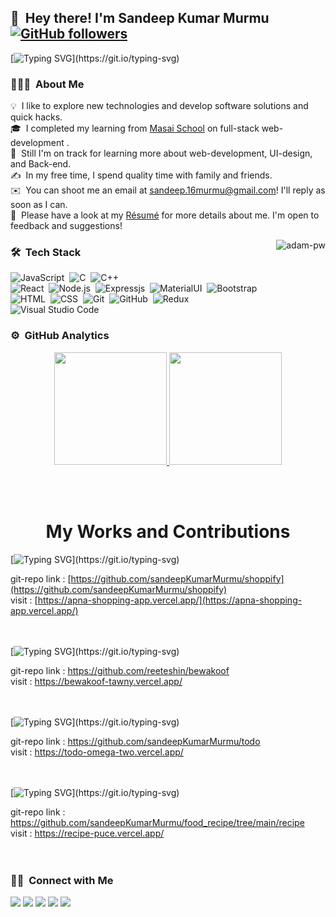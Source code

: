 ## 👋 &nbsp;Hey there! I'm Sandeep Kumar Murmu [![GitHub followers](https://img.shields.io/github/followers/sandeepKumarMurmu.svg?style=social&label=Followers)](https://github.com/sandeepKumarMurmu?tab=followers)

[![Typing SVG](https://readme-typing-svg.herokuapp.com?font=Architects+Daughter&color=7AF79A&size=20&lines=Enthusiastic+!+!+!;Aspiring+!+!+!;and+work+oriented;Full+stack+Web+Developer...;And+I'm+a+proud+Indian;)](https://git.io/typing-svg)


### 👨🏻‍💻 &nbsp;About Me

💡 &nbsp;I like to explore new technologies and develop software solutions and quick hacks.\
🎓 &nbsp;I completed my learning from [Masai School](https://www.masaischool.com/) on full-stack web-development .\
🌱 &nbsp;Still I'm on track for learning more about web-development, UI-design, and Back-end.\
✍️ &nbsp;In my free time, I spend quality time with family and friends.\
✉️ &nbsp;You can shoot me an email at sandeep.16murmu@gmail.com! I'll reply as soon as I can.\
📄 &nbsp;Please have a look at my [Résumé](https://drive.google.com/drive/folders/1TTKpfQABe2JhYe1m9p6CtznKE7pDTSu2?usp=sharing) for more details about me. I'm open to feedback and suggestions!

<p><img align="right" src="https://github.com/Adam-pw/Adam-pw/blob/main/animation_500_kxa883sd.gif" alt="adam-pw" /></p>

### 🛠 &nbsp;Tech Stack
![JavaScript](https://img.shields.io/badge/-JavaScript-05122A?style=flat&logo=javascript)&nbsp;
![C](https://img.shields.io/badge/-C-05122A?style=flat&logo=C&logoColor=A8B9CC)&nbsp;
![C++](https://img.shields.io/badge/-C++-05122A?style=flat&logo=C%2B%2B&logoColor=00599C)\
![React](https://img.shields.io/badge/-React-05122A?style=flat&logo=react)&nbsp;
![Node.js](https://img.shields.io/badge/-Node.js-05122A?style=flat&logo=node.js)&nbsp;
![Expressjs](https://img.shields.io/badge/-Expressjs-05122A?style=flat&logoColor=092E20)&nbsp;
![MaterialUI](https://img.shields.io/badge/-MaterialUI-05122A?style=flat&logoColor=092E20)&nbsp;
![Bootstrap](https://img.shields.io/badge/-Bootstrap-05122A?style=flat&logo=bootstrap&logoColor=563D7C)\
![HTML](https://img.shields.io/badge/-HTML-05122A?style=flat&logo=HTML5)&nbsp;
![CSS](https://img.shields.io/badge/-CSS-05122A?style=flat&logo=CSS3&logoColor=1572B6)&nbsp;
![Git](https://img.shields.io/badge/-Git-05122A?style=flat&logo=git)&nbsp;
![GitHub](https://img.shields.io/badge/-GitHub-05122A?style=flat&logo=github)&nbsp;
![Redux](https://img.shields.io/badge/-Redux-05122A?style=flat&logo=redux)\
![Visual Studio Code](https://img.shields.io/badge/-Visual%20Studio%20Code-05122A?style=flat&logo=visual-studio-code&logoColor=007ACC)&nbsp;

### ⚙️ &nbsp;GitHub Analytics

<p align="center">
<a href="https://github.com/AVS1508">
  <img height="180em" src="https://github-readme-stats-eight-theta.vercel.app/api?username=sandeepKumarMurmu&show_icons=true&theme=algolia&include_all_commits=true&count_private=true"/>
  <img height="180em" src="https://github-readme-stats-eight-theta.vercel.app/api/top-langs/?username=sandeepKumarMurmu&layout=compact&langs_count=8&theme=algolia"/>
</a>
</p>

<br/>
<br/>
  <h1 align="center">My Works and Contributions</h1>
  
  [![Typing SVG](https://readme-typing-svg.herokuapp.com?font=Roboto&color=0AA798&size=30&lines=Shoppify;)](https://git.io/typing-svg)

git-repo link : [https://github.com/sandeepKumarMurmu/shoppify](https://github.com/sandeepKumarMurmu/shoppify)
    <br/>
visit : [https://apna-shopping-app.vercel.app/](https://apna-shopping-app.vercel.app/)
<br/>
<br/>
<br/>


  [![Typing SVG](https://readme-typing-svg.herokuapp.com?font=Roboto&color=0AA798&size=30&lines=bewkoof.com;)](https://git.io/typing-svg)

git-repo link : https://github.com/reeteshin/bewakoof
<br/>
visit : https://bewakoof-tawny.vercel.app/
<br/>
  <br/>
  <br/>
  
   [![Typing SVG](https://readme-typing-svg.herokuapp.com?font=Roboto&color=0AA798&size=30&lines=Todo+App;)](https://git.io/typing-svg)

git-repo link : https://github.com/sandeepKumarMurmu/todo
  <br/>
visit : https://todo-omega-two.vercel.app/
<br/>
  <br/>
  <br/>
  
   [![Typing SVG](https://readme-typing-svg.herokuapp.com?font=Roboto&color=0AA798&size=30&lines=Recipe+App;)](https://git.io/typing-svg)

git-repo link : https://github.com/sandeepKumarMurmu/food_recipe/tree/main/recipe
  <br/>
visit : https://recipe-puce.vercel.app/
<br/>
<br/>
<br/>

### 🤝🏻 &nbsp;Connect with Me

<p align="center">

<a href="https://www.linkedin.com/in/sandeep-kumar-murmu-0567181a9/"><img src="https://img.shields.io/badge/-Sandeep%20Kumar%20Murmu-0077B5?style=flat&logo=Linkedin&logoColor=white"/></a>
<a href="mailto:sandeep.16murmu@gmail.com"><img src="https://img.shields.io/badge/-sandeep.16murmu@gmail.com-D14836?style=flat&logo=Gmail&logoColor=white"/></a>
<a href="#"><img src="https://img.shields.io/badge/-S.K.Murmu-1769FF?style=flat&logo=Telegram&logoColor=white"/></a>
<a href="https://www.instagram.com/sandeep.16murmu/"><img src="https://img.shields.io/badge/-sandeep.16murmu-E4405F?style=flat&logo=Instagram&logoColor=white"/></a>
<a href="https://www.facebook.com/profile.php?id=100005318865729"><img src="https://img.shields.io/badge/-Sandeep%20Kumar%20Murmu-1877F2?style=flat&logo=Facebook&logoColor=white"/></a>


</p>

